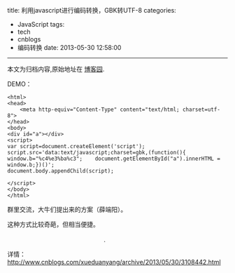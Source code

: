title: 利用javascript进行编码转换，GBK转UTF-8
categories:
  - JavaScript
tags:
  - tech
  - cnblogs
  - 编码转换
date: 2013-05-30 12:58:00
---

<div class="history-article">本文为归档内容,原始地址在 <a href="http://www.cnblogs.com/hustskyking/archive/2013/05/30/gbk-to-utf8-via-javascript.html" target="_blank">博客园</a>.</div>

<p>DEMO：</p>

```
<html>
<head>
    <meta http-equiv="Content-Type" content="text/html; charset=utf-8">
</head>
<body>
<div id="a"></div>
<script>
var script=document.createElement('script');
script.src='data:text/javascript;charset=gbk,(function(){    window.b="%c4%e3%ba%c3";    document.getElementById("a").innerHTML = window.b;})()';
document.body.appendChild(script);

</script>
</body>
</html>

```

<p>群里交流，大牛们提出来的方案（薛端阳）。</p>
<p>这种方式比较奇葩，但相当便捷。 &nbsp; &nbsp; &nbsp; &nbsp; &nbsp; &nbsp; &nbsp; &nbsp; &nbsp; &nbsp; &nbsp; &nbsp; &nbsp; &nbsp; &nbsp; &nbsp; &nbsp; &nbsp; &nbsp; &nbsp; &nbsp; &nbsp; &nbsp; &nbsp; &nbsp; &nbsp; &nbsp; &nbsp; &nbsp; &nbsp; &nbsp; &nbsp; &nbsp; &nbsp; &nbsp; &nbsp; &nbsp; &nbsp; &nbsp; &nbsp; &nbsp; &nbsp; &nbsp; &nbsp; &nbsp; &nbsp; &nbsp; &nbsp; &nbsp; &nbsp; &nbsp; &nbsp; &nbsp; &nbsp; &nbsp; &nbsp; &nbsp; &nbsp; &nbsp; &nbsp; &nbsp; &nbsp; &nbsp; &nbsp; &nbsp; &nbsp; &nbsp; &nbsp; &nbsp; &nbsp; &nbsp; &nbsp; &nbsp; &nbsp; &nbsp; &nbsp; &nbsp; &nbsp; &nbsp; &nbsp; &nbsp; &nbsp; &nbsp; &nbsp; &nbsp; &nbsp; &nbsp; &nbsp; &nbsp; &nbsp; &nbsp; &nbsp; &nbsp; &nbsp; &nbsp; &nbsp; &nbsp; &nbsp; &nbsp; &nbsp; &nbsp; &nbsp; &nbsp; &nbsp; &nbsp; &nbsp; &nbsp; &nbsp; &nbsp; &nbsp; &nbsp; &nbsp; &nbsp; &nbsp; &nbsp; &nbsp; &nbsp; &nbsp; &nbsp; &nbsp; &nbsp; &nbsp; &nbsp; &nbsp; &nbsp; &nbsp; &nbsp; &nbsp; &nbsp; .</p>
<p>详情：<a href="http://www.cnblogs.com/xueduanyang/archive/2013/05/30/3108442.html" target="_blank">http://www.cnblogs.com/xueduanyang/archive/2013/05/30/3108442.html</a></p>